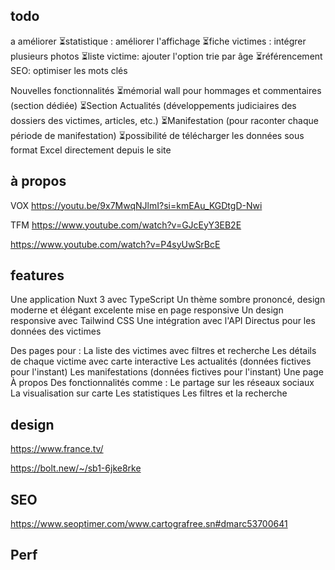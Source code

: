 ## todo

a améliorer
⏳statistique : améliorer l'affichage
⏳fiche victimes : intégrer plusieurs photos
⏳liste victime: ajouter l'option trie par âge
⏳référencement SEO: optimiser les mots clés

Nouvelles fonctionnalités 
⏳mémorial wall pour hommages et commentaires (section dédiée)
⏳Section Actualités (développements judiciaires des dossiers des victimes, articles, etc.)
⏳Manifestation (pour raconter chaque période de manifestation)
⏳possibilité de télécharger les données sous format Excel directement depuis le site

## à propos 

VOX
https://youtu.be/9x7MwqNJlmI?si=kmEAu_KGDtgD-Nwi

TFM
https://www.youtube.com/watch?v=GJcEyY3EB2E


https://www.youtube.com/watch?v=P4syUwSrBcE

## features

Une application Nuxt 3 avec TypeScript
Un thème sombre prononcé, design moderne et élégant
excelente mise en page responsive
Un design responsive avec Tailwind CSS
Une intégration avec l'API Directus pour les données des victimes

Des pages pour :
La liste des victimes avec filtres et recherche
Les détails de chaque victime avec carte interactive
Les actualités (données fictives pour l'instant)
Les manifestations (données fictives pour l'instant)
Une page À propos
Des fonctionnalités comme :
Le partage sur les réseaux sociaux
La visualisation sur carte
Les statistiques
Les filtres et la recherche

## design 

https://www.france.tv/


https://bolt.new/~/sb1-6jke8rke

## SEO 

https://www.seoptimer.com/www.cartografree.sn#dmarc53700641

## Perf

